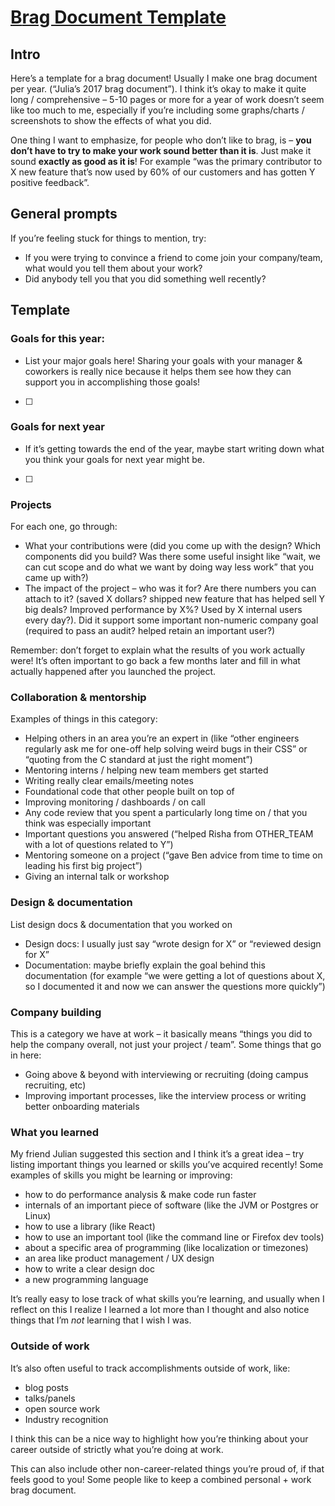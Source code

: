 # [B**rag Document Template**](https://jvns.ca/blog/brag-documents/#template)

## Intro

Here’s a template for a brag document! Usually I make one brag document per
year. (“Julia’s 2017 brag document”). I think it’s okay to make it quite long /
comprehensive – 5-10 pages or more for a year of work doesn’t seem like too much
to me, especially if you’re including some graphs/charts / screenshots to show
the effects of what you did.

One thing I want to emphasize, for people who don’t like to brag, is – **you
don’t have to try to make your work sound better than it is**. Just make it
sound **exactly as good as it is**! For example “was the primary contributor to
X new feature that’s now used by 60% of our customers and has gotten Y positive
feedback”.

## **General prompts**

If you’re feeling stuck for things to mention, try:

- If you were trying to convince a friend to come join your company/team, what
  would you tell them about your work?
- Did anybody tell you that you did something well recently?

## Template

### **Goals for this year:**

- List your major goals here! Sharing your goals with your manager & coworkers
  is really nice because it helps them see how they can support you in
  accomplishing those goals!
- [ ]

### **Goals for next year**

- If it’s getting towards the end of the year, maybe start writing down what you
  think your goals for next year might be.
- [ ]

### **Projects**

For each one, go through:

- What your contributions were (did you come up with the design? Which
  components did you build? Was there some useful insight like “wait, we can cut
  scope and do what we want by doing way less work” that you came up with?)
- The impact of the project – who was it for? Are there numbers you can attach
  to it? (saved X dollars? shipped new feature that has helped sell Y big deals?
  Improved performance by X%? Used by X internal users every day?). Did it
  support some important non-numeric company goal (required to pass an audit?
  helped retain an important user?)

Remember: don’t forget to explain what the results of you work actually were!
It’s often important to go back a few months later and fill in what actually
happened after you launched the project.

### **Collaboration & mentorship**

Examples of things in this category:

- Helping others in an area you’re an expert in (like “other engineers regularly
  ask me for one-off help solving weird bugs in their CSS” or “quoting from the
  C standard at just the right moment”)
- Mentoring interns / helping new team members get started
- Writing really clear emails/meeting notes
- Foundational code that other people built on top of
- Improving monitoring / dashboards / on call
- Any code review that you spent a particularly long time on / that you think
  was especially important
- Important questions you answered (“helped Risha from OTHER_TEAM with a lot of
  questions related to Y”)
- Mentoring someone on a project (“gave Ben advice from time to time on leading
  his first big project”)
- Giving an internal talk or workshop

### **Design & documentation**

List design docs & documentation that you worked on

- Design docs: I usually just say “wrote design for X” or “reviewed design for
  X”
- Documentation: maybe briefly explain the goal behind this documentation (for
  example “we were getting a lot of questions about X, so I documented it and
  now we can answer the questions more quickly”)

### **Company building**

This is a category we have at work – it basically means “things you did to help
the company overall, not just your project / team”. Some things that go in here:

- Going above & beyond with interviewing or recruiting (doing campus recruiting,
  etc)
- Improving important processes, like the interview process or writing better
  onboarding materials

### **What you learned**

My friend Julian suggested this section and I think it’s a great idea – try
listing important things you learned or skills you’ve acquired recently! Some
examples of skills you might be learning or improving:

- how to do performance analysis & make code run faster
- internals of an important piece of software (like the JVM or Postgres or
  Linux)
- how to use a library (like React)
- how to use an important tool (like the command line or Firefox dev tools)
- about a specific area of programming (like localization or timezones)
- an area like product management / UX design
- how to write a clear design doc
- a new programming language

It’s really easy to lose track of what skills you’re learning, and usually when
I reflect on this I realize I learned a lot more than I thought and also notice
things that I’m *not* learning that I wish I was.

### **Outside of work**

It’s also often useful to track accomplishments outside of work, like:

- blog posts
- talks/panels
- open source work
- Industry recognition

I think this can be a nice way to highlight how you’re thinking about your
career outside of strictly what you’re doing at work.

This can also include other non-career-related things you’re proud of, if that
feels good to you! Some people like to keep a combined personal + work brag
document.
